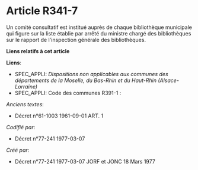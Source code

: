 # Article R341-7

Un comité consultatif est institué auprès de chaque bibliothèque municipale qui figure sur la liste établie par arrêté du
ministre chargé des bibliothèques sur le rapport de l'inspection générale des bibliothèques.

**Liens relatifs à cet article**

**Liens**:

  - SPEC_APPLI: *Dispositions non applicables aux communes des départements de la Moselle, du Bas-Rhin et du Haut-Rhin (Alsace-Lorraine)*
  - SPEC_APPLI: Code des communes R391-1 :

_Anciens textes_:

  - Décret n°61-1003 1961-09-01 ART. 1

_Codifié par_:

  - Décret n°77-241 1977-03-07

_Créé par_:

  - Décret n°77-241 1977-03-07 JORF et JONC 18 Mars 1977

